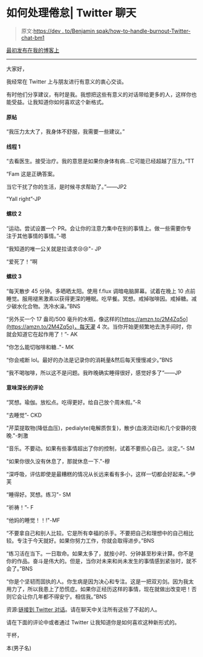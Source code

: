 # 如何处理倦怠| Twitter 聊天

> 原文:[https://dev . to/Benjamin spak/how-to-handle-burnout-Twitter-chat-bm1](https://dev.to/benjaminspak/how-to-handle-burnout-twitter-chat-bm1)

[最初发布在我的博客上](https://blog.benjaminspak.com/how-to-handle-burnout-or-twitter-chat-cjvz8ibv2000p2zs1sbz20y2d)

* * *

大家好，

我经常在 Twitter 上与朋友进行有意义的衷心交谈。

有时他们分享建议，有时是我。我想把这些有意义的对话带给更多的人，这样你也能受益。让我知道你如何喜欢这个新格式。

#### [](#original-post)原帖

“我压力太大了，我身体不舒服，我需要一些建议。”

#### [](#thread-1)线程 1

“去看医生。接受治疗。我的意思是如果你身体有病...它可能已经超越了压力。”TT

“Fam 这是正确答案。

当它干扰了你的生活，是时候寻求帮助了。”——JP2

“Yall right”-JP

#### [](#thread-2)螺纹 2

“运动。尝试设置一个 PR。会让你的注意力集中在别的事情上。做一些需要你专注于其他事情的事情。”-嗯

“我知道的唯一公关就是拉请求😢😢"- JP

“爱死了！”啊

#### [](#thread-3)螺纹 3

“每天散步 45 分钟。多晒晒太阳。使用 f.flux 调暗电脑屏幕。试着在晚上 10 点前睡觉。服用褪黑激素以获得更深的睡眠。吃早餐。冥想。戒掉咖啡因。戒掉糖。减少碳水化合物。洗冷水澡。”BNS

“另外买一个 17 盎司/500 毫升的水瓶，像这样的[https://amzn.to/2M4Zq5o](https://amzn.to/2M4Zq5o)，每天灌 4 次。当你开始更频繁地去洗手间时，你就会知道它在起作用了！”- AK

"你怎么能切咖啡和糖.."- MK

“你会戒断 lol。最好的办法是记录你的消耗量&然后每天慢慢减少。”BNS

“我不喝咖啡，所以这不是问题。我昨晚确实睡得很好，感觉好多了”——JP

#### [](#meaningful-comments)意味深长的评论

“冥想。瑜伽。放松点。吃得更好。给自己放个周末假。”-R

“去睡觉”- CKD

"芹菜提取物(降低血压)，pedialyte(电解质恢复)，散步(血液流动)和几个安静的夜晚."-刺激

“音乐。不要动。如果有些事情超出了你的控制，试着不要担心自己。淡定。”- SM

"如果你很久没有休息了，那就休息一下."-穆

“深呼吸，评估即使是最糟糕的情况从长远来看有多小，这样一切都会好起来。”-伊芙

“睡得好。冥想。练习"- SM

“祈祷！”- F

“他妈的睡觉！！!"-MF

“不要拿自己和别人比较。它是所有幸福的杀手。不要把自己和理想中的自己相比较。专注于今天就好。如果你努力工作，你就会取得进步。”BNS

“练习活在当下。一日取命。如果太多了，就按小时、分钟甚至秒来计算。你不是你的作品。奋斗是伟大的。但是，当你对未来和尚未发生的事情感到紧张时，就不会了。”BNS

“你是个坚韧而固执的人。你生病是因为决心和专注。这是一把双刃剑。因为我太用力了，所以我患上了恐慌症。如果你正经历这样的事情，现在就做出改变吧！否则它会让你几年都不得安宁。相信我。”BNS

资源:[链接到 Twitter 对话](https://twitter.com/mastashake08/status/1131039913661616129)。请在聊天中关注所有这些了不起的人。

请在下面的评论中或者通过 Twitter 让我知道你是如何喜欢这种新形式的。

干杯，

本(男子名)